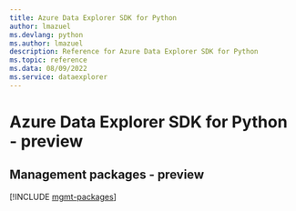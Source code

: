 ```yaml
---
title: Azure Data Explorer SDK for Python
author: lmazuel
ms.devlang: python
ms.author: lmazuel
description: Reference for Azure Data Explorer SDK for Python
ms.topic: reference
ms.data: 08/09/2022
ms.service: dataexplorer
---
```

# Azure Data Explorer SDK for Python - preview

## Management packages - preview
[!INCLUDE [mgmt-packages](data-explorer-mgmt-index.md)]
